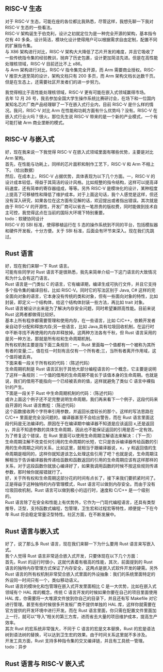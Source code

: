 <!-- PLCT 技术报告面试讲稿 -->

## RISC-V 生态
对于 RISC-V 生态，可能在座的各位都比我熟悉，尽管这样，我想先聊一下我对 RISC-V 生态的一些看法。  
RISC-V 架构诞生于伯克利，设计之初就定位为是一种完全开源的架构，基本指令仅有 40 多条，设计简洁，模块化设计使得用户可以根据需求自由定制，配置不同的扩展指令集。  
与 X86 架构进行对比，RISC-V 架构大大降低了芯片开发的难度，并且它吸收了一些传统指令集的经验教训，抛弃了历史包裹，设计更加简洁先进。但是在高性能处理核领域，RISC-V 目前还比不上 x86。  
与 Arm 架构进行对比，RISC-V 指令集完全开源，而 Arm 需要商业授权。RISC-V 推崇大道至简的设计，架构文档只有 200 多页，而 Arm 架构文档长达数千页。但是在生态上，还需要社区开发者们的进一步努力。  

我觉得相比于高性能处理核领域，RISC-V 更有可能在嵌入式领域赢得市场。  
去年 12 月 26 号，我去参加全国大学生操作系统比赛研讨会，在场下和一位国内某知名芯片厂商产品经理聊了一下在嵌入式行业内，目前 RISC-V 是什么样的情况。我问，RISC-V 对比 Arm 在性能和功耗方面有什么优势吗？没有。RISC-V 在嵌入式行业火吗？很火。那位先生说 RISC-V 带来的是一个新的产业模式，一个有可能打破 Arm 商业垄断的模式。  

## RISC-V 与嵌入式
好，现在我来说一下我觉得 RISC-V 在嵌入式领域里面有哪些优势，主要是对比 Arm 架构。  
首先，在性能与功耗上，同样的芯片面积和制作工艺下，RISC-V 和 Arm 不相上下。（给出数据）  
然后，在成本上，RISC-V 占据优势，具体表现为以下几个方面。一，RISC-V 的设计成本较低，得益于其简洁的设计风格。比如规整的指令结构，这样可以提高译码速度，还有简单的寄存器组成，等等。另外 RISC-V 是模块化的设计，某种程度上提高了可移植性和降低了维护成本。对于上面这句话，我个人感觉是这样，但还没有深入研究，如果各位在这方面有见解的话，欢迎提出或者指出错误。其次就是由于 RISC-V 的开源性，开发厂商可以省去一笔昂贵的版权费，同时能做到技术自主可控，我觉得这点在当前的国际大环境下特别重要。  
todo：软硬协同设计  
RISC-V 的 SBI 标准，使得移植运行在 S 态的操作系统到不同的平台，包括模拟器和硬件开发板，十分方便。关于 SBI 标准，后面会有环节来深入。现在我们先跳过。  

## Rust 语言
好，现在我们来聊一下 Rust 语言。  
可能有些同学对 Rust 语言不是很熟悉，我先来简单介绍一下这门语言的大致情况和为什么会有这门语言。  
Rust 语言是一门类似 C 的语言，它有编译期，编译生成可执行文件，并且它支持多个指令集的编译目标，比如 RISC-V。同时它的写法区别于 Java, C# 这样的完全面向对象的语言，它本身没有传统的类和对象，但有一些面向对象的特性，比如封装，即定义一个结构体，给这个结构体封装一些方法，再比如 trait 对象。  
Rust 语言被设计出来是为了解决内存安全问题，同时希望兼顾高性能。目前来说 Rust 这两者都做得比较好。  
基本上所有程序都需要管理和使用内存，在一些语言，比如 C/C++，依赖开发者亲自动手分配和释放内存;另一些语言，比如 Java,具有垃圾回收机制，在运行时中不断寻找不再使用的内存并释放掉。这两种方法各有千秋，但 Rust 语言采用的是另一种方法，那就是所有权和生命周期机制。  
所有权机制主要是指下面三条规则：一，Rust 里面每一个值都有一个被称为其所有者的变量;二，值在任一时刻有且仅有一个所有者;三，当所有者离开作用域，这个值将被丢弃。  
下面来看一段关于所有权的代码：（陈述代码）  
生命周期机制是 Rust 语言区别于其他大部分编程语言的一个概念，它主要是说明了这样一条规则：一个值的借用的生命周期不能长于该值本身的生命周期。也就是说，我们的借用不能指向一个已经被丢弃的值，这样就避免了类似 C 语言中裸指针的产生。  
下面是一段关于 Rust 中生命周期机制的代码：（陈述代码）  
或许上面这个例子还不足完整说明生命周期，我们再来看下一个例子，这段代码来自开源的 Rust 语言教程：（陈述代码）  
这个函数接收两个字符串引用参数，并返回长度较长的那个。这样的写法思路在 C/C++ 里面是完全没问题的，编译器甚至不会给出警告，而在 Rust 语言里面这段代码是无法编译的。原因在于在编译期中编译器不知道是应该返回 x,还是返回 y，并且不知道参数的具体生命周期，因此也不能保证返回的引用是否一定有效。为了修复这个错误，在 Rust 里面可以使用生命周期注解语法来解决：（下一页）生命周期注解不改变任何引用的生命周期的长短，它只是告诉编译器传给函数的引用的生命周期之间的关系，比如这里，就相当于跟编译器说，x， y 和返回值的生命周期是相同的，这样你就知道该怎么处理这些引用了吧？也就是说，生命周期注解相当于告诉编译器我传递给函数和函数返回的引用的生命周期应该有这样那样的关系，对于这段函数你就放心编译好了，如果我调用函数的时候不按这些规则传递参数，那时候你就报错就行了。  
好，关于所有权和生命周期这部分花的时间有点长了，接下来我们要抓紧时间了。  
正是得益于这种独特的内存管理模式，Rust 语言可以做到内存安全。而由于没有垃圾回收机制，Rust 语言可以做到极小的运行时，速度和 C/C++ 是一个级别的。  
Rust 语言除了在安全和性能上有优势外，它作为一门现代编程语言，还具有类型推导，泛型，支持函数式编程，包管理，卫生宏和过程宏等特性，顺便提一下在今年 Rust 将会稳定常量泛型特性。社区方面，在不断发展中。  

## Rust 语言与嵌入式
好了，说了那么多 Rust 语言，现在我们来聊一下为什么要用 Rust 语言来写嵌入式。  
我个人觉得 Rust 语言非常适合嵌入式开发，只要体现在以下几个方面：  
首先，Rust 的运行时很小，这就代表着有极高的性能，其次，前面提到的 Rust 语言的独特内存管理方式保证了内存安全，这两点是嵌入式软件开发的硬需。另外 Rust 语言的所有权机制非常契合嵌入式里面的外设抽象：我们的系统里面特定的外设同一时间只有一个，类似移动语义。  
Rust 语言的模块化和包管理在嵌入式开发里面相比 C 是一大优势，比如在嵌入式领域有个 HAL 库的概念，传统 C 语言开发的时候如果你要在自己的项目里面使用 HAL 库，你需要将一大堆源文件放到你自己的目录下，并且还有写 Makefile 对它进行管理。甚至有些时候很多开发板厂商不提供单独的 HAL 库，这样你就需要在官方提供的开发环境中进行开发。而在 Rust 语言里面，你只需在配置文件里面加上一行，就可以“导入”相关的第三方库，进而省去大量的项目维护成本，提高生产效率。  
其次 Rust 的宏系统非常强大，不同于 C 语言的宏是文本替换，Rust 的宏是语法树到语法树的替换，可以达到卫生宏的效果。由于时间关系这里就不多涉及。  
开发工具方面，Rust 支持多种指令集的交叉编译链，并且有工具统一管理。  
todo：异步

## Rust 语言与 RISC-V 嵌入式

